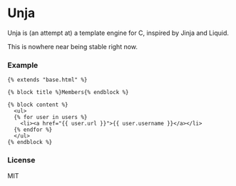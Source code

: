 Unja
=====

Unja is (an attempt at) a template engine for C, inspired by Jinja and Liquid.

This is nowhere near being stable right now.

### Example

```html+jinja
{% extends "base.html" %}

{% block title %}Members{% endblock %}

{% block content %}
  <ul>
  {% for user in users %}
    <li><a href="{{ user.url }}">{{ user.username }}</a></li>
  {% endfor %}
  </ul>
{% endblock %}
```

### License

MIT